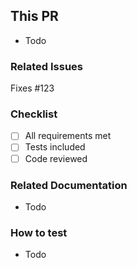 <!-- Please use this template for your pull request. -->
<!-- Please use the sections that you need and delete other sections -->

## This PR
<!-- add the description of the PR here -->
- Todo

### Related Issues
<!-- add here the GitHub issue or jira number that this PR resolves if applicable -->
Fixes #123

### Checklist
- [ ] All requirements met
- [ ] Tests included
- [ ] Code reviewed

### Related Documentation
<!-- any documentation that is required for this pr -->
- Todo

### How to test
<!-- if applicable, add testing instructions under this section -->
- Todo
